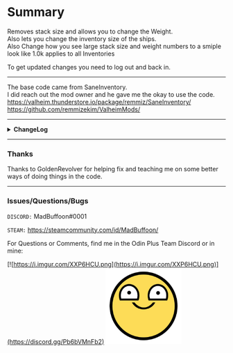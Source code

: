 ﻿# Summary
Removes stack size and allows you to change the Weight.<br/>
Also lets you change the inventory size of the ships.<br/>
Also Change how you see large stack size and weight numbers to a smiple look like 1.0k applies to all Inventories

To get updated changes you need to log out and back in.<br/>

---

The base code came from SaneInventory.<br/>
I did reach out the mod owner and he gave me the okay to use the code.<br/>
https://valheim.thunderstore.io/package/remmiz/SaneInventory/<br/>
https://github.com/remmizekim/ValheimMods/<br/>

---

<details>
<summary><b> 
 ChangeLog 
</b></summary>

## Newest to Oldest

| Version | Changes |
|----|----|
| 1.0.2 | - Removed Ship weight limit for now.<br/> - Change how it updates stack size and weight.(All you need to do to get updated changes is to log out and back in.)<br/> - Change how you see large stack size and weight numbers to a smiple look like 1.0k applies to all Inventories<br/> - Change the stack size from 2,147,483,647 to 1,000,000 cause it was causing crashing.<br/>
| 1.0.1 | - Read Me update to include the OG mod links.<br/> - Fixed the Max weight not updating to your current max weight limit.<br/>
| 1.0.0 | - Release<br/>
</details> 

---

### Thanks
Thanks to GoldenRevolver for helping fix and teaching me on some better ways of doing things in the code.

---

### Issues/Questions/Bugs

`DISCORD:` MadBuffoon#0001

`STEAM:` https://steamcommunity.com/id/MadBuffoon/

For Questions or Comments, find me in the Odin Plus Team Discord or in mine:

[![https://i.imgur.com/XXP6HCU.png](https://i.imgur.com/XXP6HCU.png)](https://discord.gg/Pb6bVMnFb2)
<a href="https://discord.gg/pdHgy6Bsng"><img src="https://raw.githubusercontent.com/MadBuffoon/MadClownWorld/main/Textures/Face.png" href="https://discord.gg/8tHgEk" width="175" height="175"></a>

